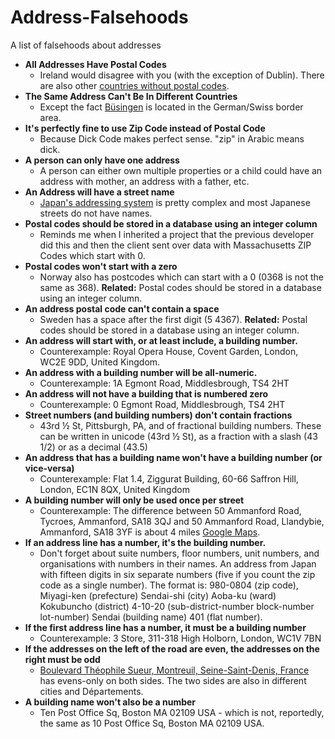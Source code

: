 # Address-Falsehoods
A list of falsehoods about addresses

- **All Addresses Have Postal Codes**
  - Ireland would disagree with you (with the exception of Dublin). There are also other [countries without postal codes](https://hellowahab.wordpress.com/2011/05/24/list-of-countries-without-postal-codes/).
- **The Same Address Can't Be In Different Countries**
  - Except the fact [Büsingen](https://en.wikipedia.org/wiki/B%C3%BCsingen_am_Hochrhein#Post_and_telecommunications) is located in the German/Swiss border area.
- **It's perfectly fine to use Zip Code instead of Postal Code**
  - Because Dick Code makes perfect sense. "zip" in Arabic means dick.
- **A person can only have one address**
  - A person can either own multiple properties or a child could have an address with mother, an address with a father, etc.
- **An Address will have a street name**
  - [Japan's addressing system](https://en.wikipedia.org/wiki/Japanese_addressing_system) is pretty complex and most Japanese streets do not have names.
- **Postal codes should be stored in a database using an integer column**
  - Reminds me when I inherited a project that the previous developer did this and then the client sent over data with Massachusetts ZIP Codes which start with 0.
- **Postal codes won't start with a zero**
  - Norway also has postcodes which can start with a 0 (0368 is not the same as 368). **Related:** Postal codes should be stored in a database using an integer column.
- **An address postal code can't contain a space**
  - Sweden has a space after the first digit (5 4367). **Related:** Postal codes should be stored in a database using an integer column.
- **An address will start with, or at least include, a building number.**
  - Counterexample: Royal Opera House, Covent Garden, London, WC2E 9DD, United Kingdom.
- **An address with a building number will be all-numeric.**
  - Counterexample: 1A Egmont Road, Middlesbrough, TS4 2HT
- **An address will not have a building that is numbered zero**
  - Counterexample: 0 Egmont Road, Middlesbrough, TS4 2HT
- **Street numbers (and building numbers) don't contain fractions**
  -  43rd ½ St, Pittsburgh, PA, and of fractional building numbers. These can be written in unicode (43rd ½ St), as a fraction with a slash (43 1/2) or as a decimal (43.5)
- **An address that has a building name won't have a building number (or vice-versa)**
  -  Counterexample: Flat 1.4, Ziggurat Building, 60-66 Saffron Hill, London, EC1N 8QX, United Kingdom
- **A building number will only be used once per street**
  -  Counterexample: The difference between 50 Ammanford Road, Tycroes, Ammanford, SA18 3QJ and 50 Ammanford Road, Llandybie, Ammanford, SA18 3YF is about 4 miles [Google Maps](https://www.google.co.uk/maps?q=SA18+3QJ+to+SA18+3YF).
- **If an address line has a number, it's the building number.**
  -  Don't forget about suite numbers, floor numbers, unit numbers, and organisations with numbers in their names. An address from Japan with fifteen digits in six separate numbers (five if you count the zip code as a single number). The format is: 980-0804 (zip code), Miyagi-ken (prefecture) Sendai-shi (city) Aoba-ku (ward) Kokubuncho (district) 4-10-20 (sub-district-number block-number lot-number) Sendai (building name) 401 (flat number).
- **If the first address line has a number, it must be a building number**
  - Counterexample: 3 Store, 311-318 High Holborn, London, WC1V 7BN 
- **If the addresses on the left of the road are even, the addresses on the right must be odd**
  - [Boulevard Théophile Sueur, Montreuil, Seine-Saint-Denis, France](https://maps.google.fr/maps?q=48.857415,2.467167) has evens-only on both sides. The two sides are also in different cities and Départements. 
- **A building name won't also be a number**
  - Ten Post Office Sq, Boston MA 02109 USA - which is not, reportedly, the same as 10 Post Office Sq, Boston MA 02109 USA. 
